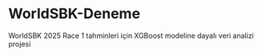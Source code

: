 # WorldSBK-Deneme
WorldSBK 2025 Race 1 tahminleri için XGBoost modeline dayalı veri analizi projesi
